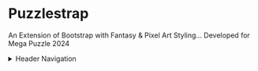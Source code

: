 # Puzzlestrap
An Extension of Bootstrap with Fantasy &amp; Pixel Art Styling... Developed for Mega Puzzle 2024

<details>
  <summary>Header Navigation</summary>

```
<nav class="navbar">
        <div class="container-fluid">
            <div class="navbar-collapse" id="collapseNavbar">
                <ul class="navbar-nav">
                    <button class="btn" type="button"><i class="ppi-map"></i><small>Map</small></button>
                </ul>
                <ul class="navbar-nav">
                    <a href="#">
                        <img src="https://getbootstrap.com/docs/5.3/assets/brand/bootstrap-logo-shadow.png" alt="Bootstrap" width="30" height="24">
                    </a>
                </ul>
                <ul class="navbar-nav">
                    <button class="btn" type="button"><i class="ppi-volume"></i><small>Music</small></button>
                    <button class="btn" type="button"><i class="ppi-magic-book"></i><small>Lore</small></button>
                </ul>
            </div>
        </div>
    </nav>
```
</details>

